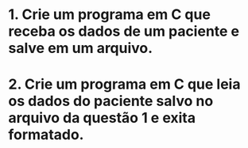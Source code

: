 # 1. Crie um programa em C que receba os dados de um paciente e salve em um arquivo.

# 2. Crie um programa em C que leia os dados do paciente salvo no arquivo da questão 1 e exita formatado.